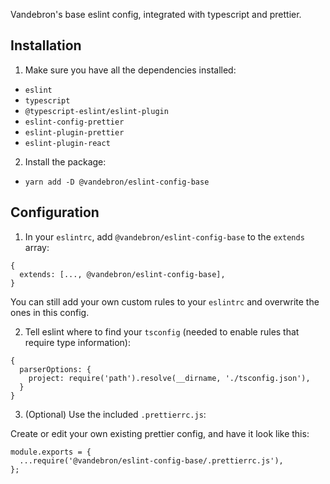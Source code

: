 Vandebron's base eslint config, integrated with typescript and prettier.

## Installation

1. Make sure you have all the dependencies installed:

  - `eslint`
  - `typescript`
  - `@typescript-eslint/eslint-plugin`
  - `eslint-config-prettier`
  - `eslint-plugin-prettier`
  - `eslint-plugin-react`
  
2. Install the package:

  - `yarn add -D @vandebron/eslint-config-base`
  
## Configuration

1. In your `eslintrc`, add `@vandebron/eslint-config-base` to the `extends` array:

```
{
  extends: [..., @vandebron/eslint-config-base],
}
```

You can still add your own custom rules to your `eslintrc` and overwrite the ones in this config.

2. Tell eslint where to find your `tsconfig` (needed to enable rules that require type information):

```
{
  parserOptions: {
    project: require('path').resolve(__dirname, './tsconfig.json'),
  }
}
```

3. (Optional) Use the included `.prettierrc.js`:

Create or edit your own existing prettier config, and have it look like this:

```
module.exports = {
  ...require('@vandebron/eslint-config-base/.prettierrc.js'),
};
```
